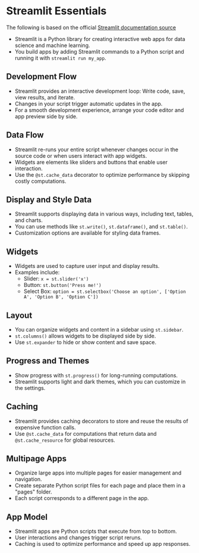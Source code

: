 # Streamlit Essentials
The following  is based on the official [Streamlit documentation source](https://docs.streamlit.io/library/get-started/main-concepts)


- Streamlit is a Python library for creating interactive web apps for data science and machine learning.
- You build apps by adding Streamlit commands to a Python script and running it with `streamlit run my_app`.

## Development Flow

- Streamlit provides an interactive development loop: Write code, save, view results, and iterate.
- Changes in your script trigger automatic updates in the app.
- For a smooth development experience, arrange your code editor and app preview side by side.

## Data Flow

- Streamlit re-runs your entire script whenever changes occur in the source code or when users interact with app widgets.
- Widgets are elements like sliders and buttons that enable user interaction.
- Use the `@st.cache_data` decorator to optimize performance by skipping costly computations.

## Display and Style Data

- Streamlit supports displaying data in various ways, including text, tables, and charts.
- You can use methods like `st.write()`, `st.dataframe()`, and `st.table()`.
- Customization options are available for styling data frames.

## Widgets

- Widgets are used to capture user input and display results.
- Examples include:
  - Slider: `x = st.slider('x')`
  - Button: `st.button('Press me!')`
  - Select Box: `option = st.selectbox('Choose an option', ['Option A', 'Option B', 'Option C'])`

## Layout

- You can organize widgets and content in a sidebar using `st.sidebar`.
- `st.columns()` allows widgets to be displayed side by side.
- Use `st.expander` to hide or show content and save space.

## Progress and Themes

- Show progress with `st.progress()` for long-running computations.
- Streamlit supports light and dark themes, which you can customize in the settings.

## Caching

- Streamlit provides caching decorators to store and reuse the results of expensive function calls.
- Use `@st.cache_data` for computations that return data and `@st.cache_resource` for global resources.

## Multipage Apps

- Organize large apps into multiple pages for easier management and navigation.
- Create separate Python script files for each page and place them in a "pages" folder.
- Each script corresponds to a different page in the app.

## App Model

- Streamlit apps are Python scripts that execute from top to bottom.
- User interactions and changes trigger script reruns.
- Caching is used to optimize performance and speed up app responses.


